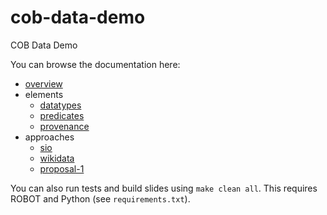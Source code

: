 # cob-data-demo

COB Data Demo

You can browse the documentation here:

- [overview](doc/overview.md)
- elements
    - [datatypes](doc/datatypes.md)
    - [predicates](doc/predicates.md)
    - [provenance](doc/provenance.md)
- approaches
    - [sio](doc/sio.md)
    - [wikidata](doc/wikidata.md)
    - [proposal-1](doc/proposal-1.md)

You can also run tests and build slides using `make clean all`.
This requires ROBOT and Python (see `requirements.txt`).
